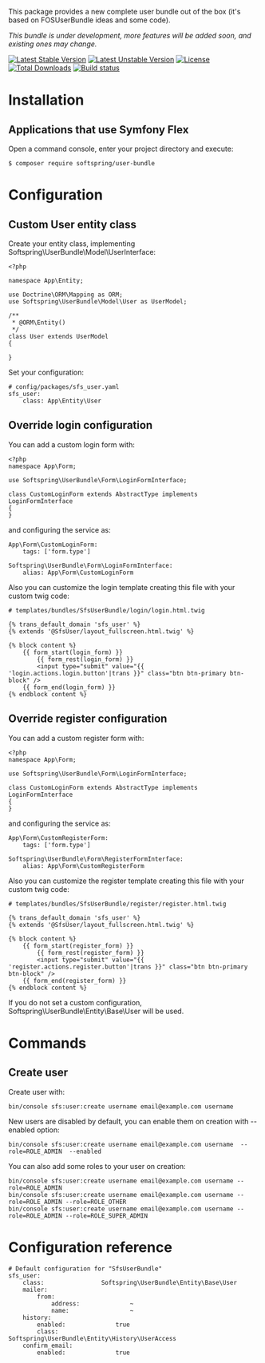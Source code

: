 This package provides a new complete user bundle out of the box (it's based on FOSUserBundle ideas and some code).

*This bundle is under development, more features will be added soon, and existing ones may change.*

[![Latest Stable Version](https://poser.pugx.org/softspring/user-bundle/v/stable.svg)](https://packagist.org/packages/softspring/user-bundle)
[![Latest Unstable Version](https://poser.pugx.org/softspring/user-bundle/v/unstable.svg)](https://packagist.org/packages/softspring/user-bundle)
[![License](https://poser.pugx.org/softspring/user-bundle/license.svg)](https://packagist.org/packages/softspring/user-bundle)
[![Total Downloads](https://poser.pugx.org/softspring/user-bundle/downloads)](https://packagist.org/packages/softspring/user-bundle)
[![Build status](https://travis-ci.com/softspring/user-bundle.svg?branch=master)](https://app.travis-ci.com/github/softspring/user-bundle)

# Installation

## Applications that use Symfony Flex

Open a command console, enter your project directory and execute:

```console
$ composer require softspring/user-bundle
```

# Configuration

## Custom User entity class

Create your entity class, implementing Softspring\UserBundle\Model\UserInterface:

    <?php

    namespace App\Entity;

    use Doctrine\ORM\Mapping as ORM;
    use Softspring\UserBundle\Model\User as UserModel;

    /**
     * @ORM\Entity()
     */
    class User extends UserModel
    {

    }

Set your configuration:

    # config/packages/sfs_user.yaml
    sfs_user:
        class: App\Entity\User

## Override login configuration

You can add a custom login form with:

    <?php
    namespace App\Form;

    use Softspring\UserBundle\Form\LoginFormInterface;

    class CustomLoginForm extends AbstractType implements LoginFormInterface
    {
    }

and configuring the service as:

    App\Form\CustomLoginForm:
        tags: ['form.type']

    Softspring\UserBundle\Form\LoginFormInterface:
        alias: App\Form\CustomLoginForm

Also you can customize the login template creating this file with your custom twig code:

    # templates/bundles/SfsUserBundle/login/login.html.twig

    {% trans_default_domain 'sfs_user' %}
    {% extends '@SfsUser/layout_fullscreen.html.twig' %}

    {% block content %}
        {{ form_start(login_form) }}
            {{ form_rest(login_form) }}
            <input type="submit" value="{{ 'login.actions.login.button'|trans }}" class="btn btn-primary btn-block" />
        {{ form_end(login_form) }}
    {% endblock content %}

## Override register configuration

You can add a custom register form with:

    <?php
    namespace App\Form;

    use Softspring\UserBundle\Form\LoginFormInterface;

    class CustomLoginForm extends AbstractType implements LoginFormInterface
    {
    }

and configuring the service as:

    App\Form\CustomRegisterForm:
        tags: ['form.type']

    Softspring\UserBundle\Form\RegisterFormInterface:
        alias: App\Form\CustomRegisterForm

Also you can customize the register template creating this file with your custom twig code:

    # templates/bundles/SfsUserBundle/register/register.html.twig

    {% trans_default_domain 'sfs_user' %}
    {% extends '@SfsUser/layout_fullscreen.html.twig' %}

    {% block content %}
        {{ form_start(register_form) }}
            {{ form_rest(register_form) }}
            <input type="submit" value="{{ 'register.actions.register.button'|trans }}" class="btn btn-primary btn-block" />
        {{ form_end(register_form) }}
    {% endblock content %}


If you do not set a custom configuration, Softspring\UserBundle\Entity\Base\User will be used.

# Commands

## Create user

Create user with:

    bin/console sfs:user:create username email@example.com username

New users are disabled by default, you can enable them on creation with --enabled option:

    bin/console sfs:user:create username email@example.com username  --role=ROLE_ADMIN  --enabled

You can also add some roles to your user on creation:

    bin/console sfs:user:create username email@example.com username --role=ROLE_ADMIN
    bin/console sfs:user:create username email@example.com username --role=ROLE_ADMIN --role=ROLE_OTHER
    bin/console sfs:user:create username email@example.com username --role=ROLE_ADMIN --role=ROLE_SUPER_ADMIN

# Configuration reference

    # Default configuration for "SfsUserBundle"
    sfs_user:
        class:                Softspring\UserBundle\Entity\Base\User
        mailer:
            from:
                address:              ~
                name:                 ~
        history:
            enabled:              true
            class:                Softspring\UserBundle\Entity\History\UserAccess
        confirm_email:
            enabled:              true

